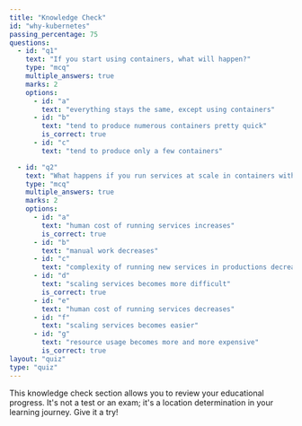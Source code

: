 ```yaml
---
title: "Knowledge Check"
id: "why-kubernetes"
passing_percentage: 75
questions:
  - id: "q1"
    text: "If you start using containers, what will happen?"
    type: "mcq"
    multiple_answers: true
    marks: 2
    options:
      - id: "a"
        text: "everything stays the same, except using containers"
      - id: "b"
        text: "tend to produce numerous containers pretty quick"
        is_correct: true
      - id: "c"
        text: "tend to produce only a few containers"

  - id: "q2"
    text: "What happens if you run services at scale in containers without Kubernetes?"
    type: "mcq"
    multiple_answers: true
    marks: 2
    options:
      - id: "a"
        text: "human cost of running services increases"
        is_correct: true
      - id: "b"
        text: "manual work decreases"
      - id: "c"
        text: "complexity of running new services in productions decreases"
      - id: "d"
        text: "scaling services becomes more difficult"
        is_correct: true
      - id: "e"
        text: "human cost of running services decreases"
      - id: "f"
        text: "scaling services becomes easier"
      - id: "g"
        text: "resource usage becomes more and more expensive"
        is_correct: true
layout: "quiz"
type: "quiz"
---
```

This knowledge check section allows you to review your educational progress. It's not a test or an exam; it's a location determination in your learning journey. Give it a try!
